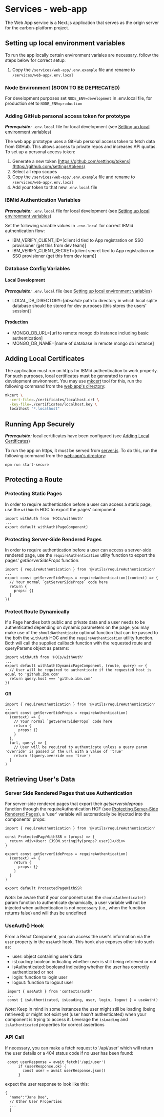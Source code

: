 # Services - web-app

The Web App service is a Next.js application that serves as the origin server for the
carbon-platform project.

## Setting up local environment variables

To run the app locally certain environment variales are necessary. follow the steps below for
correct setup:

1. Copy the `/services/web-app/.env.example` file and rename to `/services/web-app/.env.local`

### Node Environment (SOON TO BE DEPRECATED)

For development purposes set `NODE_ENV=development` in .env.local file, for production set to
`NODE_ENV=production`

### Adding GitHub personal access token for prototype

**_Prerequisite:_** `.env.local` file for local development (see
[Setting up local environment variables](#setting-up-local-environment-variables))

The web app prototype uses a GitHub personal access token to fetch data from GitHub. This allows
access to private repos and increases API quotas. To set up a personal access token:

1. Generate a new token [https://github.com/settings/tokens](https://github.com/settings/tokens)
1. Select all repo scopes
1. Copy the `/services/web-app/.env.example` file and rename to `/services/web-app/.env.local`
1. Add your token to that new `.env.local` file

### IBMid Authentication Variables

**_Prerequisite:_** `.env.local` file for local development (see
[Setting up local environment variables](#setting-up-local-environment-variables))

Set the following variable values in `.env.local` for correct IBMid authentication flow:

- IBM_VERIFY_CLIENT_ID=[client id tied to App registration on SSO provisioner (get this from dev
  team)]
- IBM_VERIFY_CLIENT_SECRET=[client secret tied to App registration on SSO provisioner (get this from
  dev team)]

### Database Config Variables

#### Local Development

**_Prerequisite:_** `.env.local` file (see
[Setting up local environment variables](#setting-up-local-environment-variables))

- LOCAL_DB_DIRECTORY=[*absolute* path to directory in which local sqlite database should be stored
  for dev purposes (this stores the users' session)]

#### Production

- MONGO_DB_URL=[url to remote mongo db instance including basic authentication]
- MONGO_DB_NAME=[name of database in remote mongo db instance]

## Adding Local Certificates

The application must run on https for IBMid authentication to work properly. For such purposes,
local certificates must be generated to run on development environment. You may use
[mkcert](https://github.com/FiloSottile/mkcert#installation) tool for this, run the following
command from the [web app's directory](../services/web-app):

```bash
mkcert \
  -cert-file=./certificates/localhost.crt \
  -key-file=./certificates/localhost.key \
  localhost "*.localhost"
```

## Running App Securely

**_Prerequisite:_** local certificates have been configured (see
[Adding Local Certificates](#adding-local-certificates))

To run the app on https, it must be served from [server.js](../services/web-app/server.js). To do
this, run the following command from the [web-app's directory](../services/web-app):

`npm run start-secure`

## Protecting a Route

### Protecting Static Pages

In order to require authentication before a user can access a static page, use the `withAuth` HOC to
export the pages' component:

```
import withAuth from 'HOCs/withAuth'
...
export default withAuth(PageComponent)
```

### Protecting Server-Side Rendered Pages

In order to require authentication before a user can access a server-side rendered page, use the
`requireAuthentication` utlity function to export the pages' _getServerSideProps_ function:

```
import { requireAuthentication } from '@/utils/requireAuthentication'
...
export const getServerSideProps = requireAuthentication((context) => {
  // Your normal `getServerSideProps` code here
  return {
    props: {}
  }
})
```

### Protect Route Dynamically

If a Page handles both public and private data and a user needs to be authenticated depending on
dynamic parameters on the page, you may make use of the `shouldAuthenticate` optional function that
can be passed to the both the `withAuth` HOC and the `requireAuthentication` utility function. Both
will call the supplied callback function with the requested route and queryParams object as params:

```
import withAuth from 'HOCs/withAuth'
...
export default withAuth(DynamicPageComponent, (route, query) => {
  // User will be required to authenticate if the requested host is equal to 'github.ibm.com'
  return query.host === 'github.ibm.com'
})
```

#### OR

```
import { requireAuthentication } from '@/utils/requireAuthentication'
...
export const getServerSideProps = requireAuthentication(
  (context) => {
    // Your normal `getServerSideProps` code here
    return {
      props: {}
    }
  },
  (url, query) => {
    // User will be required to authenticate unless a query param 'override' is passed in the url with a value of 'true'
    return !(query.override === 'true')
  }
)
```

## Retrieving User's Data

### Server Side Rendered Pages that use Authentication

For server-side rendered pages that export their _getserversideprops_ function through the
requireAuthentication HOF (see
[Protecting Server-Side Rendered Pages](#protecting-server-side-rendered-pages)), a 'user' variable
will automatically be injected into the components' props:

```
import { requireAuthentication } from '@/utils/requireAuthentication'

const ProtectedPageWithSSR = (props) => {
  return <div>User: {JSON.stringify(props?.user)}</div>
}

export const getServerSideProps = requireAuthentication(
  (context) => {
    return {
      props: {}
    }
  }
)

export default ProtectedPageWithSSR
```

_Note:_ be aware that if your component uses the `shouldAuthenticate()` param function to
authenticate dynamically, a user variable will not be injected when authentication is not necessary
(i.e., when the function returns false) and will thus be undefined

### UseAuth() Hook

From a React Component, you can access the user's information via the `user` property in the
`useAuth` hook. This hook also exposes other info such as:

- user: object containing user's data
- isLoading: boolean indicating whether user is still being retrieved or not
- isAuthenticated: booleand indicating whether the user has correctly authenticated or not
- login: function to login user
- logout: function to logout user

```
 import { useAuth } from 'contexts/auth'
 ...
 const { isAuthenticated, isLoading, user, login, logout } = useAuth()
```

_Note:_ Keep in mind in some instances the user might still be loading (being retrieved) or might
not exist yet (user hasn't authenticated) when your component is trying to access it. Leverage the
`isLoading` and `isAuthenticated` properties for correct assertions

### API Call

If necessary, you can make a fetch request to '/api/user' which will return the user details or a
404 status code if no user has been found:

```
 const userResponse = await fetch('/api/user')
      if (userResponse.ok) {
        const user = await userResponse.json()
      }
```

expect the user response to look like this:

```
{
  "name":"Jane Doe",
  // Other User Properties
  ...
  }
```
